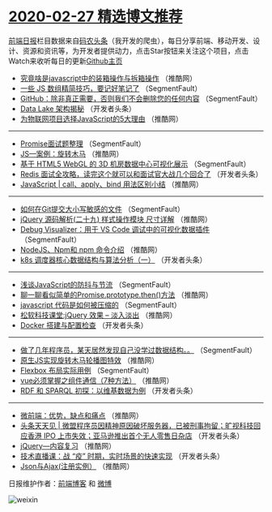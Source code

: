 # [2020-02-27 精选博文推荐](http://hao.caibaojian.com/date/2020/02/27)

[前端日报](http://caibaojian.com/c/news)栏目数据来自[码农头条](http://hao.caibaojian.com/)（我开发的爬虫），每日分享前端、移动开发、设计、资源和资讯等，为开发者提供动力，点击Star按钮来关注这个项目，点击Watch来收听每日的更新[Github主页](https://github.com/kujian/frontendDaily)
* [究竟啥是javascript中的装箱操作与拆箱操作](http://hao.caibaojian.com/138258.html) （推酷网）
* [一些 JS 数组精简技巧，要记好笔记了](http://hao.caibaojian.com/138219.html) （SegmentFault）
* [GitHub：除非真正需要，否则我们不会删除您的任何内容](http://hao.caibaojian.com/138220.html) （SegmentFault）
* [Data Lake 架构揭秘](http://hao.caibaojian.com/138235.html) （开发者头条）
* [为物联网项目选择JavaScript的5大理由](http://hao.caibaojian.com/138267.html) （推酷网）

***
* [Promise面试题整理](http://hao.caibaojian.com/138215.html) （SegmentFault）
* [JS—案例：旋转木马](http://hao.caibaojian.com/138247.html) （推酷网）
* [基于 HTML5 WebGL 的 3D 机房数据中心可视化展示](http://hao.caibaojian.com/138226.html) （SegmentFault）
* [Redis 面试全攻略，读完这个就可以和面试官大战几个回合了](http://hao.caibaojian.com/138237.html) （开发者头条）
* [JavaScript | call、apply、bind 用法区别小结](http://hao.caibaojian.com/138269.html) （推酷网）

***
* [如何在Git提交大小写敏感的文件](http://hao.caibaojian.com/138216.html) （SegmentFault）
* [jQuery 源码解析(二十九) 样式操作模块 尺寸详解](http://hao.caibaojian.com/138248.html) （推酷网）
* [Debug Visualizer：用于 VS Code 调试中的可视化数据插件](http://hao.caibaojian.com/138227.html) （SegmentFault）
* [NodeJS、Npm和 npm 命令介绍](http://hao.caibaojian.com/138259.html) （推酷网）
* [k8s 调度器核心数据结构与算法分析（一）](http://hao.caibaojian.com/138238.html) （开发者头条）

***
* [浅谈JavaScript的防抖与节流](http://hao.caibaojian.com/138217.html) （SegmentFault）
* [聊一聊看似简单的Promise.prototype.then()方法](http://hao.caibaojian.com/138249.html) （推酷网）
* [javascript 代码是如何被压缩的](http://hao.caibaojian.com/138228.html) （SegmentFault）
* [松软科技课堂:jQuery 效果 – 淡入淡出](http://hao.caibaojian.com/138260.html) （推酷网）
* [Docker 搭建与配置检查](http://hao.caibaojian.com/138239.html) （开发者头条）

***
* [做了几年程序员，某天居然发现自己没学过数据结构。。](http://hao.caibaojian.com/138218.html) （SegmentFault）
* [原生JS实现旋转木马轮播图特效](http://hao.caibaojian.com/138250.html) （推酷网）
* [Flexbox 布局实际用例](http://hao.caibaojian.com/138229.html) （SegmentFault）
* [vue必须掌握之组件通信（7种方法）](http://hao.caibaojian.com/138261.html) （推酷网）
* [RDF 和 SPARQL 初探：以维基数据为例](http://hao.caibaojian.com/138240.html) （开发者头条）

***
* [微前端：优势，缺点和痛点](http://hao.caibaojian.com/138251.html) （推酷网）
* [头条天天见 | 微盟程序员因精神原因破坏服务器，已被刑事拘留；旷视科技回应香港 IPO 上市失效；亚马逊推出首个无人零售日杂店](http://hao.caibaojian.com/138230.html) （开发者头条）
* [jQuery—内容复习](http://hao.caibaojian.com/138262.html) （推酷网）
* [技术直播课：战 “疫” 时期，实时场景的快速实现](http://hao.caibaojian.com/138241.html) （开发者头条）
* [Json与Ajax(注册实例）](http://hao.caibaojian.com/138252.html) （推酷网）

日报维护作者：[前端博客](http://caibaojian.com/) 和 [微博](http://caibaojian.com/go/weibo)

![weixin](https://user-images.githubusercontent.com/3055447/38468989-651132ac-3b80-11e8-8e6b-15122322a9d7.png)